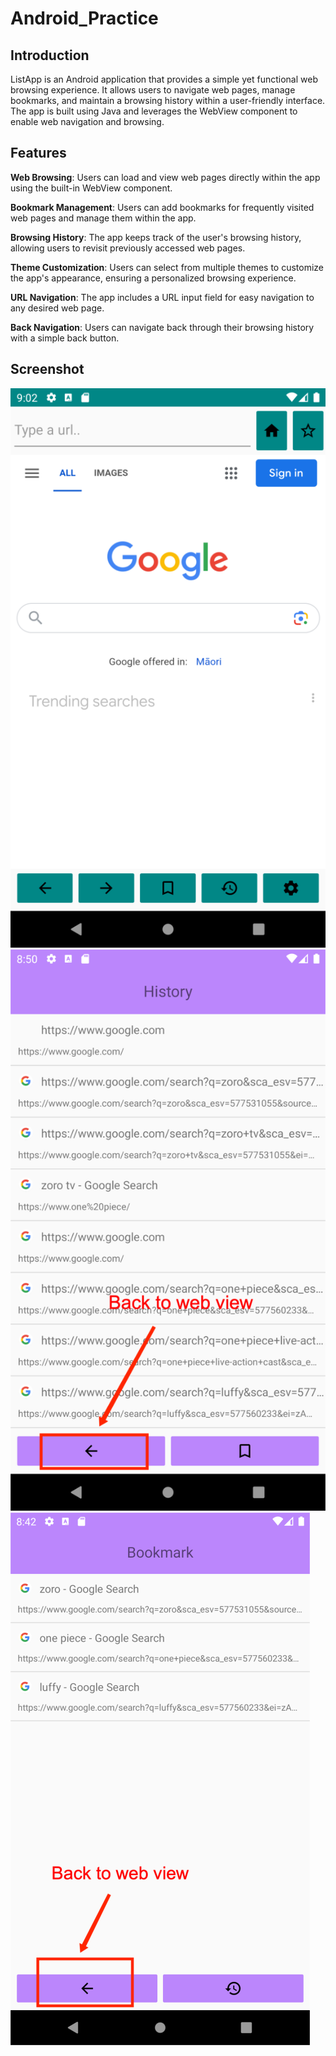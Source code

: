# Android_Practice

## Introduction
ListApp is an Android application that provides a simple yet functional web browsing experience. It allows users to navigate web pages, manage bookmarks, and maintain a browsing history within a user-friendly interface. The app is built using Java and leverages the WebView component to enable web navigation and browsing.

## Features
**Web Browsing**: Users can load and view web pages directly within the app using the built-in WebView component.

**Bookmark Management**: Users can add bookmarks for frequently visited web pages and manage them within the app.

**Browsing History**: The app keeps track of the user's browsing history, allowing users to revisit previously accessed web pages.

**Theme Customization**: Users can select from multiple themes to customize the app's appearance, ensuring a personalized browsing experience.

**URL Navigation**: The app includes a URL input field for easy navigation to any desired web page.

**Back Navigation**: Users can navigate back through their browsing history with a simple back button.

## Screenshot
![App Screenshot3](https://github.com/DanL-code/Android_Practice/blob/main/Screenshot3.png)
![App Screenshot2](https://github.com/DanL-code/Android_Practice/blob/main/Screenshot2.png)
![App Screenshot1](https://github.com/DanL-code/Android_Practice/blob/main/Screenshot1.png)
